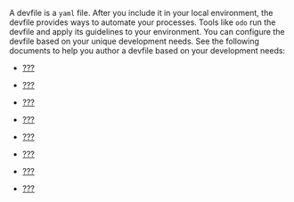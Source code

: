 A devfile is a `yaml` file. After you include it in your local
environment, the devfile provides ways to automate your processes. Tools
like `odo` run the devfile and apply its guidelines to your environment.
You can configure the devfile based on your unique development needs.
See the following documents to help you author a devfile based on your
development needs:

- [???](/docs/2.1.0/adding-schema-version-to-a-devfile.adoc)

- [???](/docs/2.1.0/adding-a-name-to-a-devfile.adoc)

- [???](/docs/2.1.0/adding-projects-to-a-devfile.adoc)

- [???](/docs/2.1.0/adding-commands-to-a-devfile.adoc)

- [???](/docs/2.1.0/adding-components-to-a-devfile.adoc)

- [???](/docs/2.1.0/adding-attributes-to-a-devfile.adoc)

- [???](/docs/2.1.0/adding-event-bindings.adoc)

- [???](/docs/2.1.0/referring-to-a-parent-devfile-in-a-devfile.adoc)
